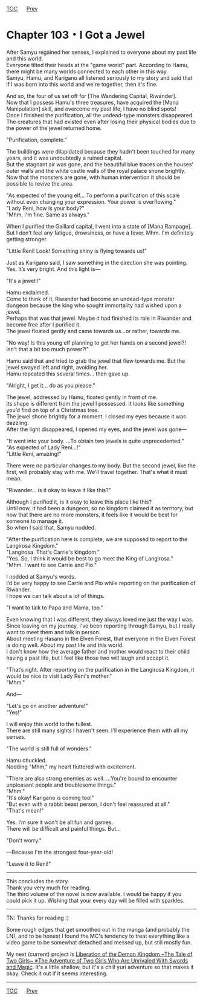 [TOC](../readme.md)&nbsp;&nbsp;&nbsp;&nbsp;&nbsp;&nbsp;[Prev](Section_0102.md)&nbsp;&nbsp;&nbsp;&nbsp;&nbsp;&nbsp;



# Chapter 103・I Got a Jewel

After Samyu regained her senses, I explained to everyone about my past
life and this world.  
Everyone tilted their heads at the "game world" part. According to Hamu,
there might be many worlds connected to each other in this way.  
Samyu, Hamu, and Karigano all listened seriously to my story and said
that if I was born into this world and we're together, then it's fine.  
  
And so, the four of us set off for \[The Wandering Capital,
Riwander\].  
Now that I possess Hamu's three treasures, have acquired the \[Mana
Manipulation\] skill, and overcome my past life, I have no blind
spots!  
Once I finished the purification, all the undead-type monsters
disappeared.  
The creatures that had existed even after losing their physical bodies
due to the power of the jewel returned home.  
  
"Purification, complete."  
  
The buildings were dilapidated because they hadn't been touched for many
years, and it was undoubtedly a ruined capital.  
But the stagnant air was gone, and the beautiful blue traces on the
houses' outer walls and the white castle walls of the royal palace shone
brightly.  
Now that the monsters are gone, with human intervention it should be
possible to revive the area.  
  
"As expected of the young elf... To perform a purification of this scale
without even changing your expression. Your power is overflowing."  
"Lady Reni, how is your body?"  
"Mhm, I'm fine. Same as always."  
  
When I purified the Gaillard capital, I went into a state of \[Mana
Rampage\].  
But I don’t feel any fatigue, drowsiness, or have a fever. Mhm. I'm
definitely getting stronger.  
  
"Little Reni! Look! Something shiny is flying towards us!"  
  
Just as Karigano said, I saw something in the direction she was
pointing.  
Yes. It’s very bright. And this light is—  
  
"It's a jewel!!"  
  
Hamu exclaimed.  
Come to think of it, Riwander had become an undead-type monster dungeon
because the king who sought immortality had wished upon a jewel.  
Perhaps that was that jewel. Maybe it had finished its role in Riwander
and become free after I purified it.  
The jewel floated gently and came towards us…or rather, towards me.  
  
"No way! Is this young elf planning to get her hands on a second jewel?!
Isn't that a bit too much power?!"  
  
Hamu said that and tried to grab the jewel that flew towards me. But the
jewel swayed left and right, avoiding her.  
Hamu repeated this several times... then gave up.  
  
"Alright, I get it... do as you please."  
  
The jewel, addressed by Hamu, floated gently in front of me.  
Its shape is different from the jewel I possessed. It looks like
something you’d find on top of a Christmas tree.  
The jewel shone brightly for a moment. I closed my eyes because it was
dazzling.  
After the light disappeared, I opened my eyes, and the jewel was gone—  
  
"It went into your body. …To obtain two jewels is quite
unprecedented."  
"As expected of Lady Reni…!"  
"Little Reni, amazing!"  
  
There were no particular changes to my body. But the second jewel, like
the first, will probably stay with me. We'll travel together. That's
what it must mean.  
  
"Riwander… is it okay to leave it like this?"  
  
Although I purified it, is it okay to leave this place like this?  
Until now, it had been a dungeon, so no kingdom claimed it as territory,
but now that there are no more monsters, it feels like it would be best
for someone to manage it.  
So when I said that, Samyu nodded.  
  
"After the purification here is complete, we are supposed to report to
the Langirosa Kingdom."  
"Langirosa. That's Carrie's kingdom."  
"Yes. So, I think it would be best to go meet the King of Langirosa."  
"Mhm. I want to see Carrie and Pio."  
  
I nodded at Samyu's words.  
I’d be very happy to see Carrie and Pio while reporting on the
purification of Riwander.  
I hope we can talk about a lot of things.  
  
"I want to talk to Papa and Mama, too."  
  
Even knowing that I was different, they always loved me just the way I
was.  
Since leaving on my journey, I've been reporting through Samyu, but I
really want to meet them and talk in person.  
About meeting Hasano in the Elven Forest, that everyone in the Elven
Forest is doing well. About my past life and this world.  
I don't know how the average father and mother would react to their
child having a past life, but I feel like those two will laugh and
accept it.  
  
"That’s right. After reporting on the purification in the Langirosa
Kingdom, it would be nice to visit Lady Reni's mother."  
"Mhm."  
  
And—  
  
"Let's go on another adventure!"  
"Yes!"  
  
I will enjoy this world to the fullest.  
There are still many sights I haven't seen. I'll experience them with
all my senses.  
  
"The world is still full of wonders."  
  
Hamu chuckled.  
Nodding "Mhm," my heart fluttered with excitement.  
  
"There are also strong enemies as well. …You're bound to encounter
unpleasant people and troublesome things."  
"Mhm."  
"It's okay! Karigano is coming too!"  
"But even with a rabbit beast person, I don't feel reassured at all."  
"That's mean!"  
  
Yes. I’m sure it won't be all fun and games.  
There will be difficult and painful things. But…  
  
"Don't worry."  
  
—Because I'm the strongest four-year-old!  
  
"Leave it to Reni!"  
  
  

------------------------------------------------------------------------

  
This concludes the story.  
Thank you very much for reading.  
The third volume of the novel is now available. I would be happy if you
could pick it up. Wishing that your every day will be filled with
sparkles.  
  
  

------------------------------------------------------------------------

  
TN: Thanks for reading :)  
  
Some rough edges that get smoothed out in the manga (and probably the
LN), and to be honest I found the MC's tendency to treat everything like
a video game to be somewhat detached and messed up, but still mostly
fun.  
  
My next (current) project is [Liberation of the Demon Kingdom \~The Tale
of Two Girls\~ ※The Adventure of Two Girls Who Are Unrivaled With Swords
and
Magic](https://www.novelupdates.com/series/liberation-of-the-demon-kingdom-the-tale-of-two-girls-%E2%80%BBthe-adventure-of-two-girls-who-are-unrivaled-with-swords-and-magic/).
It's a little shallow, but it's a chill yuri adventure so that makes it
okay. Check it out if it seems interesting.  


---
[TOC](../readme.md)&nbsp;&nbsp;&nbsp;&nbsp;&nbsp;&nbsp;[Prev](Section_0102.md)&nbsp;&nbsp;&nbsp;&nbsp;&nbsp;&nbsp;

